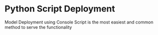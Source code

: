 # Python Script Deployment

Model Deployment using Console Script is the most easiest and common method to serve the functionality